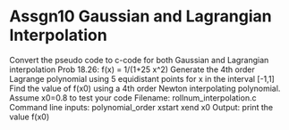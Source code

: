 # Assgn10 Gaussian and Lagrangian Interpolation

Convert the pseudo code to c-code for both Gaussian and Lagrangian interpolation
Prob 18.26: f(x) = 1/(1+25 x^2)
Generate the 4th order Lagrange polynomial using 5 equidistant points for x in the interval [-1,1]
Find the value of f(x0) using a 4th order Newton interpolating polynomial. Assume x0=0.8 to test your code
Filename: rollnum_interpolation.c
Command line inputs: polynomial_order xstart xend x0
Output: print the value f(x0)
